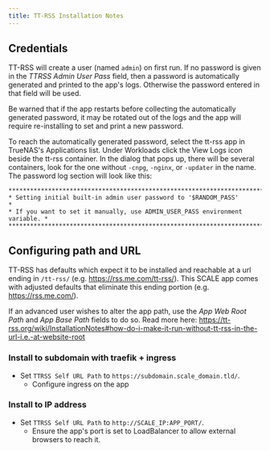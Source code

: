 ```yaml
---
title: TT-RSS Installation Notes
---
```


## Credentials

TT-RSS will create a user (named `admin`) on first run. If no password is given in the *TTRSS Admin User Pass* field, then a password is automatically generated and printed to the app's logs. Otherwise the password entered in that field will be used.

Be warned that if the app restarts before collecting the automatically generated password, it may be rotated out of the logs and the app will require re-installing to set and print a new password.

To reach the automatically generated password, select the tt-rss app in TrueNAS's Applications list. Under Workloads click the View Logs icon beside the tt-rss container. In the dialog that pops up, there will be several containers, look for the one without `-cnpg`, `-nginx`, or `-updater` in the name. The password log section will look like this:

```
*****************************************************************************
* Setting initial built-in admin user password to '$RANDOM_PASS'        *
* If you want to set it manually, use ADMIN_USER_PASS environment variable. *
*****************************************************************************
```

## Configuring path and URL

TT-RSS has defaults which expect it to be installed and reachable at a url ending in `/tt-rss/` (e.g. https://rss.me.com/tt-rss/). This SCALE app comes with adjusted defaults that eliminate this ending portion (e.g. https://rss.me.com/).

If an advanced user wishes to alter the app path, use the *App Web Root Path* and *App Base Path* fields to do so. Read more here: https://tt-rss.org/wiki/InstallationNotes#how-do-i-make-it-run-without-tt-rss-in-the-url-i.e.-at-website-root

### Install to subdomain with traefik + ingress

- Set `TTRSS Self URL Path` to `https://subdomain.scale_domain.tld/`.
  - Configure ingress on the app

### Install to IP address

- Set `TTRSS Self URL Path` to `http://SCALE_IP:APP_PORT/`.
  - Ensure the app's port is set to LoadBalancer to allow external browsers to reach it.
